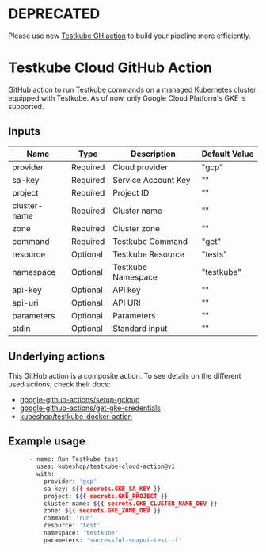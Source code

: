 # DEPRECATED
Please use new [Testkube GH action](https://github.com/marketplace/actions/install-testkube) to build your pipeline more efficiently. 
# Testkube Cloud GitHub Action

GitHub action to run Testkube commands on a managed Kubernetes cluster equipped with Testkube.
As of now, only Google Cloud Platform's GKE is supported.

## Inputs

| Name | Type | Description | Default Value |
| ---- | ---- | ----------- | ------------- |
| provider | Required | Cloud provider | "gcp" |
| sa-key | Required | Service Account Key | "" |
| project | Required | Project ID | "" |
| cluster-name | Required | Cluster name | "" |
| zone | Required | Cluster zone | "" |
| command | Required | Testkube Command | "get" |
| resource | Optional | Testkube Resource | "tests" |
| namespace | Optional | Testkube Namespace | "testkube" |
| api-key | Optional | API key | "" |
| api-uri | Optional | API URI | "" |
| parameters | Optional | Parameters | "" |
| stdin | Optional | Standard input | "" |

## Underlying actions

This GitHub action is a composite action. To see details on the different used actions, check their docs:

* [google-github-actions/setup-gcloud](https://github.com/google-github-actions/setup-gcloud)
* [google-github-actions/get-gke-credentials](https://github.com/google-github-actions/get-gke-credentials)
* [kubeshop/testkube-docker-action](https://github.com/kubeshop/testkube-docker-action)

## Example usage

```sh
      - name: Run Testkube test
        uses: kubeshop/testkube-cloud-action@v1
        with:
          provider: 'gcp'
          sa-key: ${{ secrets.GKE_SA_KEY }}
          project: ${{ secrets.GKE_PROJECT }}
          cluster-name: ${{ secrets.GKE_CLUSTER_NAME_DEV }}
          zone: ${{ secrets.GKE_ZONE_DEV }}
          command: 'run'
          resource: 'test'
          namespace: 'testkube'
          parameters: 'successful-soapui-test -f'
```
